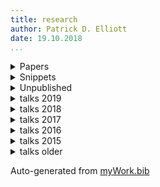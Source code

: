 ```yaml
---
title: research 
author: Patrick D. Elliott
date: 19.10.2018
...
```


<details>
<summary>Papers</summary>

- @elliott18intervention
- @lenls18a
- @lenls18b
- @elliottEtAl2018simplex <a href="https://patrl.keybase.pub/papers/whoAndWhatMs.pdf">Read.</a>
- @paper17jos <a href="https://patrl.keybase.pub/papers/PoRs.pdf">Read.</a>
- @paper16nels <a href="https://patrl.keybase.pub/papers/nels46.pdf">Read.</a>
- @paper16salt <a href="https://patrl.keybase.pub/papers/saltpaper.pdf">Read.</a>
- @paper16sub <a href="https://patrl.keybase.pub/papers/SuB20.pdf">Read.</a>
- @paper16cls <a href="https://patrl.keybase.pub/papers/cls52proceedings.pdf">Read.</a>
- @paper16wccfl <a href="https://patrl.keybase.pub/papers/wccfl-draft.pdf">Read.</a>
- @paper15cls <a href="https://patrl.keybase.pub/papers/cls49proceedings.pdf">Read.</a>

</details>


<details>

<summary class="podkova f3 ttu tracked cl-effect-1 link dim">Snippets</Summary>

- @snippet18uncond <a href="https://patrl.keybase.pub/snippets/whSnippet.pdf">Read.</a>
- @snippet18wh <a href="https://patrl.keybase.pub/snippets/uncondSnippet.pdf">Read.</a>
- @snippet18zero <a href="https://patrl.keybase.pub/snippets/zeroSnippet.pdf">Read.</a>
- @snippet18collectivePred <a href="https://patrl.keybase.pub/snippets/collectivePredSnippet.pdf">Read.</a>
- @snippet17 <a href="https://patrl.keybase.pub/snippets/snippet-superiority.pdf">Read.</a>
- @snippet15 <a href="https://patrl.keybase.pub/snippets/snippet.pdf">Read.</a>
- @snippet17tense <a href="https://patrl.keybase.pub/snippets/tenseSnippet_v1.pdf">Read.</a>


</details>

<details>
<summary>Unpublished</summary>

- @unpub17thesis
- @unpub13thesis
- @unpub12thesis

</details>


<details>
<summary>talks 2019</summary>

- @talk19frankfurt <a href="https://patrl.keybase.pub/handouts/frankfurt.pdf">Handout.</a>

</details>

<details>
<summary>talks 2018</summary>

- @talk18zas
- @talk18uclc
- @talk18uclb
- @talk18ucla

</details>

<details>

<summary>talks 2017</summary>

- @talk17lenls
- @talk17zas

</details>

<details>
<summary>talks 2016</summary>

- @talk16igg
- @talk16console

</details>

<details>
<summary>talks 2015</summary>

- @poster15glow
- @talk15wccfl
- @talk15egg
- @talk15ucl
- @talk15ellipsis
- @poster15salt
- @talk15lsd
- @talk15cam

</details>

<details>
<summary>talks older</summary>

- @talk14lagb
- @poster14salt
- @talk13mfil
- @talk13mfilSolo
- @talk13edin
- @poster13
- @talk13edinws
- @talk13cls
- @talk12edin

</details>

Auto-generated from [myWork.bib](https://github.com/patrl/patrl.github.io/blob/develop/bib/myWork.bib)

